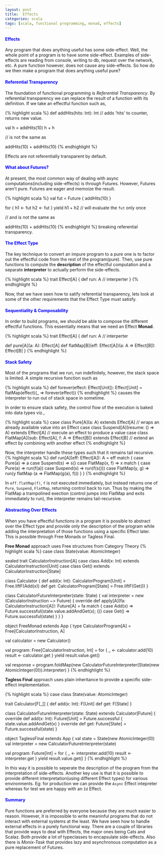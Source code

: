 ```yaml
---
layout: post
title:  Effects
categories: scala
tags: [scala, functional programming, monad, effects]
---
```



#### <span style="color:blue">Effects</span>  
 Any program that does anything useful has some side-effect. Well, the whole point of a program is to have some side-effect. Examples of side-effects are reading from console, writing to db, request over the network, etc. A pure function however, does not cause any side-effects. So how do we then make a program that does anything useful pure?

#### <span style="color:blue">Referential Transparency</span>
The foundation of functional programming is *Referential Transparency*. By referential transparency we can replace the result of a function with its definition. If we take an effectful function such as, 

{% highlight scala %}
def addHits(hits: Int): Int // adds 'hits' to counter, returns new value.

val h = addHits(10) 
h + h  

// is not the same as

addHits(10) + addHits(10)
{% endhighlight %} 

Effects are not referentially transparent by default.

#### <span style="color:blue">What about Futures?</span>
At present, the most common way of dealing with async computations(including side-effects) is through Futures. However, Futures aren't pure. Futures are eager and memoize the result.

{% highlight scala %} 
val fut = Future { addHits(10) }

for {
  h1 <- fut
  h2 <- fut
} yield h1 + h2  // will evaluate the `fut` only once

// and is not the same as

addHits(10) + addHits(10)
{% endhighlight %} breaking referential transparency.

#### <span style="color:blue">The Effect Type</span>
The key technique to convert an impure program to a pure one is to factor out the effectful code from the rest of the program(pure). Then, use pure functions to compute the **description** of the effectful computation and a separate **interpreter** to actually perform the side-effects.

{% highlight scala %}
trait Effect[A] {
  def run: A // interperter
}
{% endhighlight %}

Now, that we have seen how to satify referential transparency, lets look at some of the other requirements that the Effect Type must satisfy.

#### <span style="color:blue">Sequentiality & Composability</span>
In order to build programs, we should be able to compose the different effectful functions. This essentially means that we need an Effect **Monad**.

{% highlight scala %}
trait Effect[A] {
  def run: A // interperter

  def pure[A](a: A): Effect[A]
  def flatMap[B](eff: Effect[A])(a: A => Effect[B]): Effect[B]
}
{% endhighlight %}

#### <span style="color:blue">Stack Safety</span>
Most of the programs that we run, run indefinitely, however, the stack space is limited. 
A simple recursive function such as

{% highlight scala %}
def forever(effect: Effect[Unit]): Effect[Unit] = 
  flatMap(effect)(_ => forever(effect))
{% endhighlight %} causes the interpreter to run out of stack space in sometime.

In order to ensure stack safety, the control flow of the execution is baked into data types viz.,

{% highlight scala %}
case class Pure[A](a: A) extends Effect[A]
// wraps an already available value into an Effect
case class Suspend[A](resume: () => A) extends Effect[A]
// execute an effect to produce a value
case class FlatMap[A](sub: Effect[A], f: A => Effect[B]) extends Effect[B]
// extend an effect by combining with another effect
{% endhighlight %}

Now, the interpreter handle these types such that it remains tail recursive.
{% highlight scala %}
def run[A](eff: Effect[A]): A = eff match {
  case Pure(a) => a
  case Suspend(s) => s()
  case FlatMap(x, f) => x match {
	case Pure(a) => run(f(a))
	case Suspend(s) => run(f(s()))
	case FlatMap(y, g) => run(y flatMap (a => FlatMap(g(a), f)))
  }
}
{% endhighlight %}

In `eff.flatMap(f)`, `f` is not executed immediately, but instead returns one of `Pure`, `Suspend`, `FlatMap`, returning control back to run. Thus by making the FlatMap a trampolined exection (control jumps into FlatMap and exits immediately to run), the interpreter remains tail-recursive.

#### <span style="color:blue">Abstracting Over Effects</span>
When you have effectful functions in a program it is possible to abstract over the Effect type and provide only the description of the program while adding the interpretation of those functions using a specific Effect later.
This is possible through Free Monads or Tagless Final.

**Free Monad** approach uses Free structures from Category Theory
{% highlight scala %}
case class State(value: AtomicInteger)

sealed trait CalculatorInstruction[A]
case class Add(x: Int) extends CalculatorInstruction[Unit]
case class Get() extends CalculatorInstruction[State]

class Calculator {
  def add(x: Int): CalculatorProgram[Unit] = Free.liftF(Add(x))
  def get: CalculatorProgram[State] = Free.liftF(Get())
}

class CalculatorFutureInterpreter(state: State) {
  val interpreter = new (CalculatorInstruction ~> Future) {
    override def apply[A](fa: CalculatorInstruction[A]): Future[A] = fa match {
      case Add(x) => Future.successful{state.value.addAndGet(x); ()}
      case Get() => Future.successful(state)
    }
  }
}

object FreeMonad extends App {
  type CalculatorProgram[A] = Free[CalculatorInstruction, A]

  val calculator = new Calculator()

  val program: Free[CalculatorInstruction, Int] = for {
    _ <- calculator.add(10)
    result <- calculator.get
  } yield result.value.get()

  val response = program.foldMap(new CalculatorFutureInterpreter(State(new AtomicInteger(0))).interpreter)
}
{% endhighlight %}


**Tagless Final** approach uses plain inheritance to provide a specific side-effect implementation.

{% highlight scala %} 
case class State(value: AtomicInteger)

trait Calculator[F[_]] {
  def add(x: Int): F[Unit]
  def get: F[State]
}

class CalculatorFutureInterpreter(state: State) extends Calculator[Future] {
  override def add(x: Int): Future[Unit] = Future.successful { state.value.addAndGet(x) }
  override def get: Future[State] = Future.successful(state)
}

object TaglessFinal extends App {
  val state = State(new AtomicInteger(0))
  val interpreter = new CalculatorFutureInterpreter(state)

  val program: Future[Int] = for {
    _ <- interpreter.add(10)
    result <- interpreter.get
  } yield result.value.get()
}
{% endhighlight %}

In this way it is possible to seperate the description of the program from the interpretation of side-effects. Another key use is that it is possible to provide different interpretation(using different Effect types) for various environments. Eg: for production we can provide the `Async` Effect intepreter whereas for test we are happy with an `Id` Effect.
 	
#### <span style="color:blue">Summary</span>
Pure functions are preferred by everyone because they are much easier to reason. However, it is impossible to write meaninful programs that do not interact with external systems at the least. We have seen how to handle external effects in a purely functional way. There are a couple of libraries that provide ways to deal with Effects, the major ones being Cats and Scalaz. Both provide a lot of typeclasses to encapsulate side-effects. Also there is *Monix-Task* that provides lazy and asynchronous computation as a pure replacement of Futures.


